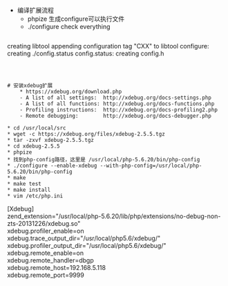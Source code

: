 * 编译扩展流程
    * phpize 生成configure可以执行文件
    * ./configure check everything
        ```bash
creating libtool
appending configuration tag "CXX" to libtool
configure: creating ./config.status
config.status: creating config.h
```



# 安装xdebug扩展
    * https://xdebug.org/download.php
    - A list of all settings:  http://xdebug.org/docs-settings.php     
    - A list of all functions: http://xdebug.org/docs-functions.php    
    - Profiling instructions:  http://xdebug.org/docs-profiling2.php   
    - Remote debugging:        http://xdebug.org/docs-debugger.php 

* cd /usr/local/src
* wget -c https://xdebug.org/files/xdebug-2.5.5.tgz
* tar -zxvf xdebug-2.5.5.tgz
* cd xdebug-2.5.5
* phpize
* 找到php-config路径，这里是 /usr/local/php-5.6.20/bin/php-config
* ./configure --enable-xdebug --with-php-config=/usr/local/php-5.6.20/bin/php-config
* make
* make test
* make install
* vim /etc/php.ini
```

[Xdebug]  
zend_extension="/usr/local/php-5.6.20/lib/php/extensions/no-debug-non-zts-20131226/xdebug.so"  
xdebug.profiler_enable=on   
xdebug.trace_output_dir="/usr/local/php5.6/xdebug/"  
xdebug.profiler_output_dir="/usr/local/php5.6/xdebug/"  
xdebug.remote_enable=on             
xdebug.remote_handler=dbgp            
xdebug.remote_host=192.168.5.118  
xdebug.remote_port=9999
 
```